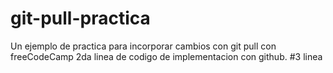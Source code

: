 # git-pull-practica
Un ejemplo de practica para incorporar cambios con git pull con freeCodeCamp
2da linea de codigo de implementacion con github.
#3 linea 